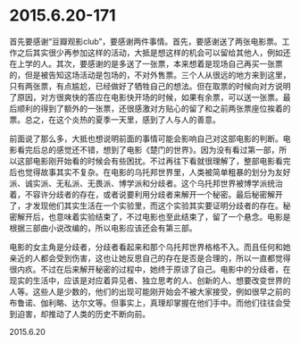 2015.6.20-171
=============
首先要感谢“豆瓣观影club”，要感谢两件事情。首先，要感谢送了两张电影票。工作之后其实很少再参加这样的活动，大抵是想这样的机会可以留给其他人，例如还在上学的人。其次，要感谢的是多送了一张票，本来想着是现场自己再买一张票的，但是被告知这场活动是包场的，不对外售票。三个人从很远的地方来到这里，只有两张票，有点尴尬，已经做好了牺牲自己的想法。但在取票的时候向对方说明了原因，对方很爽快的答应在电影快开场的时候，如果有余票，可以送一张票。最后顺利的得到了额外的一张票，还很感激对方贴心的留了和之前两张票座位挨着的票。总之，在这个炎热的夏季一天里，感到了人与人的善意。

前面说了那么多，大抵也想说明前面的事情可能会影响自己对这部电影的判断。电影看完后总的感觉还不错，想到了电影《楚门的世界》。因为没有看过第一部，所以这部电影刚开始看的时候会有些困扰。不过再往下看就很理解了，整部电影看完后也觉得故事其实不复杂。在电影的乌托邦世界里，人类被简单粗暴的划分为友好派、诚实派、无私派、无畏派、博学派和分歧者。这个乌托邦世界被博学派统治着，不容许分歧者的存在，或者说要利用分歧者来解开一个秘密。最后秘密解开了，才发现他们其实生活在一个实验里，而这个实验其实要证明分歧者的存在。秘密解开后，也意味着实验结束了，不过电影也至此结束了，留了一个悬念。电影是根据三部曲小说改编的，所以电影应该还会有第三部。

电影的女主角是分歧者，分歧者看起来和那个乌托邦世界格格不入。而且任何和她亲近的人都会受到伤害，这也让她反思自己的存在是否是合理的，所以一直都觉得很内疚。不过在后来解开秘密的过程中，她终于原谅了自己。电影中的分歧者，在现实的生活中，应该是对应着异见者、独立思考的人、创新的人、想要改变世界的人等。这些人是少数的，他们的出现可能刚开始会不被大家接受，例如很早之前的布鲁诺、伽利略、达尔文等。但事实上，真理却掌握在他们手中。而他们往往会受到迫害，却推动了人类的历史不断向前。

2015.6.20